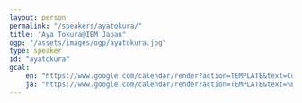 ```yaml
---
layout: person
permalink: "/speakers/ayatokura/"
title: "Aya Tokura@IBM Japan"
ogp: "/assets/images/ogp/ayatokura.jpg"
type: speaker
id: "ayatokura"
gcal:
    en: "https://www.google.com/calendar/render?action=TEMPLATE&text=Customer+Success+Advocate+101&dates=20230311T151000/20230311T154000&location=%E3%80%92220-0004+Kanagawa%2C+Yokohama%2C+Nishi+Ward%2C+Kitasaiwai%2C+2+Chome%E2%88%925%E2%88%9215+%E3%83%97%E3%83%AC%E3%83%9F%E3%82%A2%E6%A8%AA%E6%B5%9C%E8%A5%BF%E5%8F%A3%E3%83%93%E3%83%AB+4F&trp=true&details=https%3A%2F%2Fyokohama-2023.devrelcon.dev%2Fspeakers%2Fayatokura%2F&trp=undefined&trp=true&sprop="
    ja: "https://www.google.com/calendar/render?action=TEMPLATE&text=%E3%82%AB%E3%82%B9%E3%82%BF%E3%83%9E%E3%83%BC%E3%82%B5%E3%82%AF%E3%82%BB%E3%82%B9%E3%82%A2%E3%83%89%E3%83%9C%E3%82%B1%E3%83%BC%E3%83%88101&dates=20230311T151000/20230311T154000&location=%E3%80%92220-0004+Kanagawa%2C+Yokohama%2C+Nishi+Ward%2C+Kitasaiwai%2C+2+Chome%E2%88%925%E2%88%9215+%E3%83%97%E3%83%AC%E3%83%9F%E3%82%A2%E6%A8%AA%E6%B5%9C%E8%A5%BF%E5%8F%A3%E3%83%93%E3%83%AB+4F&trp=true&details=https%3A%2F%2Fyokohama-2023.devrelcon.dev%2Fspeakers%2Fayatokura%2F&trp=undefined&trp=true&sprop="
---
```

